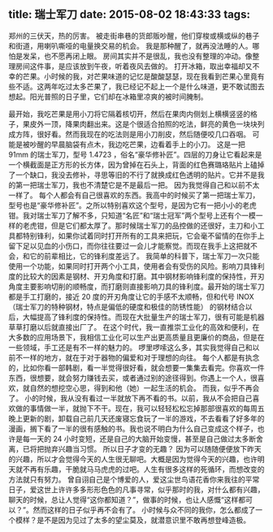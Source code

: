 title: 瑞士军刀
date: 2015-08-02 18:43:33
tags:
---
郑州的三伏天，热的厉害。
被走街串巷的货郎贩吵醒，他们穿梭或横或纵的巷子和街道，用喇叭嘶哑的电量换交易的机会。
我是那种醒了，就再没法睡的人。哪怕是发呆，也不愿再闭上眼。
房间其实并不是很乱，我也没有整理的冲动。像整理房间这件事，是应该放到午夜，听着夜风去做的。
打开冰箱，取出幸福却又不幸的芒果。小时候的我，对芒果味道的记忆是酸酸瑟瑟，现在我看到芒果心里竟有些不适。这两年吃过太多芒果了，我已经记不起上一个是什么味道，更不敢试图去想起。阳光普照的日子里，它们却在冰箱里凉爽的被时间腌制。
<!-- more -->
最开始，我吃芒果是用小刀将它隔着核切开，然后在果肉内侧划上横横竖竖的格子，果皮外一顶，降果肉翻出来。这是个很适合拍照的吃法，鲜亮的黄色一块块列成方阵，很好看。然而我现在的吃法则是用小刀削皮，然后随便咬几口吞咽。
可能是被吵醒的早晨脑袋有点木，我边吃芒果，边看着手上的小刀。
这是一把 91mm 的瑞士军刀，型号 1.4723 ，俗名“豪华修补匠”。四层的刀身让它看起来是一个横截面是正方形的长方体，因为曾掉在石头上，背面的红色赛璐珞贴片上磕掉了一个缺口，我没去修补，寻思等旧的不行了就换成红色透明的贴片。它并不是我的第一把瑞士军刀，我也不清楚它是不是最后一把。
因为我觉得自己和以前不太一样了。
每个人都会有自己很喜欢的东西。我高中的时候买了第一把瑞士军刀，型号也是“豪华修补匠”。之所以特别喜欢这个型号，是因为它有一把小小的老虎钳。我对瑞士军刀了解不多，只知道“名匠”和“瑞士冠军”两个型号上还有个一模一样的老虎钳，但是它们都太厚了。那时候瑞士军刀的品控做的还很好，主刀和小工具都特别锋利，如果你试着同时打开所有的工具来把玩，它会毫不留情的在你手上留下足以见血的小伤口，而你往往要过一会儿才能察觉。而现在我手上这把就不会，和它的前辈相比，它的锋利度差远了。
我简单的科普下，瑞士军刀一次只能使用一个功能，如果同时打开两个小工具，使用者会有受伤的风险。影响刀具锋利度的比较大的因素是钢材、开刃角度和打磨。其中钢材影响锋利度的保持性，开刃角度主要影响切削的顺畅度，而打磨则直接影响刀具的锋利度。最开始的瑞士军刀都是手工打磨的，接近 20 度的开刃角度让它的手感不太顺畅，但和代号 INOX （瑞士军刀的特种钢材，特点是偏低的硬度和极佳的防锈性能） 的钢材结合以后，大幅提高了锋利度的保持性。而现在大批量生产的瑞士军刀，很有可能是机器草草打磨以后就直接出厂了。
在这个时代，我一直推崇工业化的高效和便利，在大多数的应用场景下，我相信工业化可以生产出更高质量且更廉价的商品，但是在一些领域，手工还是有不一样的魅力的。
啰里啰嗦这么多，其实我觉得自己和以前不一样的地方，就在于对于器物的偏爱和对于理想的向往。
每个人都是有执念的，比如你看一部韩剧，看一半觉得很好看，就会想要一集集去看完。你喜欢一件东西，很想要，就会努力赚钱去买，或者通过别的途径得到。你遇上一个人，很喜欢，就自然的想挖空心思，得到和他（她）一起生活的机会。
而我，似乎不再会了。
小的时候，我从没有看过一半就放下再不看的书。以前，我从不会把自己喜欢做的事情做一半，就抛下不干。现在，我可以轻轻松松忘掉那部很喜欢的每周五晚上更新的剧，卸载自己前几天还废寝忘食玩了一半的游戏，不去看看了好多年的漫画，搁下看了一半的很有感触的书。我也说不明白为什么自己变成这个样子，也许是每一天的 24 小时变短，还是自己的大脑开始变慢，甚至是自己做过太多断舍离，已将把抛弃兴趣当习惯。
所以日子才变的无趣？
因为可以随随便便放下昨天的兴趣，所以才会觉得今天的人生很无聊吧。大概是因为觉得今天的兴趣，也许明天就不再有乐趣，干脆就马马虎虎的过吧。人生有很多这样的死循环，而想改变的方法就只有努力。
曾自诩自己是个博爱的人，爱这尘世鸟语花香你来我往的平常日子，爱这世上许许多多形形色色的凡事寻常，似乎那时的我，对什么都有兴趣，聊天的时候，总让人觉得“这你都知道？”，做事的时候，也让人感慨“这样都可以？”。然而这样的日子似乎再不会有了。
小时候与众不同的我你，怎么都成了一个模样？是不是因为见过了太多的望尘莫及，就潜意识里不敢再想登峰造极。
